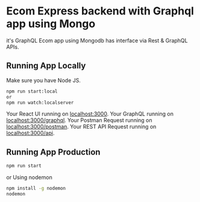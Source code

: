 # Ecom Express backend with Graphql app using  Mongo
it's GraphQL Ecom app using Mongodb has interface via Rest & GraphQL APIs.

## Running App Locally

Make sure you have Node JS.

```sh
npm run start:local
or
npm run watch:localserver
```

Your React UI running on [localhost:3000](http://localhost:3000).
Your GraphQL running on [localhost:3000/graphql](http://localhost:3000/graphql).
Your Postman Request running on [localhost:3000/postman](http://localhost:3000/postman).
Your REST API Request running on [localhost:3000/api](http://localhost:3000/api).

## Running App Production

```sh
npm run start
```

or Using nodemon

```sh
npm install -g nodemon
nodemon
```